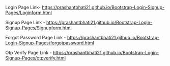 Login Page Link- https://prashantbhati21.github.io/Bootstrap-Login-Signup-Pages/Loginform.html

Signup Page Link - https://prashantbhati21.github.io/Bootstrap-Login-Signup-Pages/Signupform.html

Forgot Password Page Link - https://prashantbhati21.github.io/Bootstrap-Login-Signup-Pages/forgotpassword.html

Otp Verify Page Link - https://prashantbhati21.github.io/Bootstrap-Login-Signup-Pages/otpverify.html
